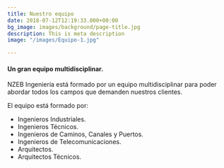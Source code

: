 ```yaml
---
title: Nuestro equipo
date: 2018-07-12T12:19:33.000+00:00
bg_image: images/background/page-title.jpg
description: This is meta description
image: "/images/Equipo-1.jpg"

---
```

#### Un gran equipo multidisciplinar.

NZEB Ingeniería está formado por un equipo multidisciplinar para poder abordar todos los campos que demanden nuestros clientes.

El equipo está formado por:

* Ingenieros Industriales.
* Ingenieros Técnicos.
* Ingenieros de Caminos, Canales y Puertos.
* Ingenieros de Telecomunicaciones.
* Arquitectos.
* Arquitectos Técnicos.